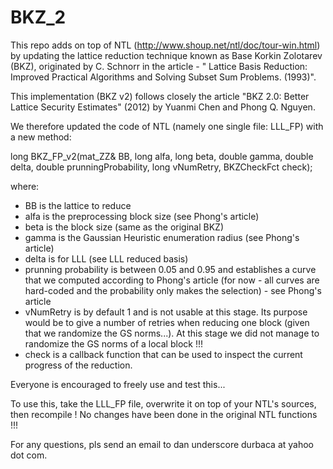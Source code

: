 BKZ_2
=====

This repo adds on top of NTL (http://www.shoup.net/ntl/doc/tour-win.html) by updating the lattice reduction technique known as Base Korkin Zolotarev (BKZ), originated by C. Schnorr in the article - "
Lattice Basis Reduction: Improved Practical Algorithms and Solving Subset Sum Problems. (1993)".

This implementation (BKZ v2) follows closely the article "BKZ 2.0: Better Lattice Security Estimates" (2012) by  Yuanmi Chen and Phong Q. Nguyen.

We therefore updated the code of NTL (namely one single file: LLL_FP) with a new method: 

long BKZ_FP_v2(mat_ZZ& BB, long alfa,  long beta, double gamma, double delta, 
	       double prunningProbability, long vNumRetry, BKZCheckFct check);

where:

- BB is the lattice to reduce
- alfa is the preprocessing block size (see Phong's article)
- beta is the block size (same as the original BKZ)
- gamma is the Gaussian Heuristic enumeration radius (see Phong's article)
- delta is for LLL (see LLL reduced basis)
- prunning probability is between 0.05 and 0.95 and establishes a curve that we computed according to Phong's article (for now - all curves are hard-coded and the probability only makes the selection) - see Phong's article
- vNumRetry is by default 1 and is not usable at this stage. Its purpose would be to give a number of retries when reducing one block (given that we randomize the GS norms...). At this stage we did not manage to randomize the GS norms of a local block !!!
- check is a callback function that can be used to inspect the current progress of the reduction.



Everyone is encouraged to freely use and test this... 

To use this, take the LLL_FP file, overwrite it on top of your NTL's sources, then recompile !
No changes have been done in the original NTL functions !!!


For any questions, pls send an email to dan underscore durbaca at yahoo dot com.


